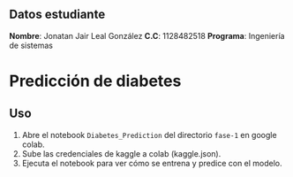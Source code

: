 ## Datos estudiante

**Nombre**: Jonatan Jair Leal González 
**C.C**: 1128482518
**Programa**: Ingeniería de sistemas
# Predicción de diabetes

## Uso
1. Abre el notebook ````Diabetes_Prediction```` del directorio ```fase-1``` en google colab.
2. Sube las credenciales de kaggle a colab (kaggle.json).
3. Ejecuta el notebook para ver cómo se entrena y predice con el modelo.